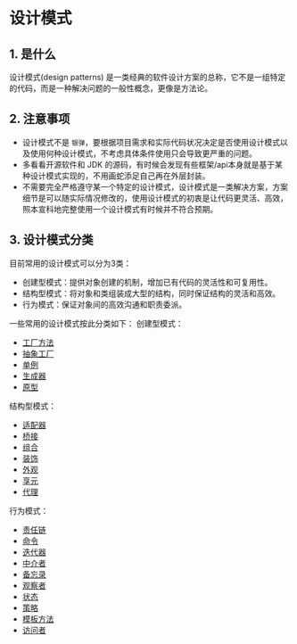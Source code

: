 # 设计模式
## 1. 是什么
设计模式(design patterns) 是一类经典的软件设计方案的总称，它不是一组特定的代码，而是一种解决问题的一般性概念，更像是方法论。

## 2. 注意事项
* 设计模式不是 `银弹`，要根据项目需求和实际代码状况决定是否使用设计模式以及使用何种设计模式，不考虑具体条件使用只会导致更严重的问题。
* 多看看开源软件和 JDK 的源码，有时候会发现有些框架/api本身就是基于某种设计模式实现的，不用画蛇添足自己再在外层封装。
* 不需要完全严格遵守某一个特定的设计模式，设计模式是一类解决方案，方案细节是可以随实际情况修改的，使用设计模式的初衷是让代码更灵活、高效，照本宣科地完整使用一个设计模式有时候并不符合预期。

## 3. 设计模式分类
目前常用的设计模式可以分为3类：
* 创建型模式：提供对象创建的机制，增加已有代码的灵活性和可复用性。
* 结构型模式：将对象和类组装成大型的结构，同时保证结构的灵活和高效。
* 行为模式：保证对象间的高效沟通和职责委派。

一些常用的设计模式按此分类如下：
创建型模式：
* [工厂方法](./工厂方法.md)
* [抽象工厂](./抽象工厂.md)
* [单例](./单例模式.md)
* [生成器](./生成器模式.md)
* [原型](./原型模式.md)

结构型模式：
* [适配器](./适配器模式.md)
* [桥接](./桥接模式.md)
* [组合](./组合模式.md)
* [装饰](./装饰模式.md)
* [外观](./外观模式.md)
* [享元](./享元模式.md)
* [代理](./代理模式.md)

行为模式：
* [责任链](./责任链模式.md)
* [命令](./命令模式.md)
* [迭代器](./迭代器模式.md)
* [中介者](./中介者模式.md)
* [备忘录](./备忘录模式.md)
* [观察者](./观察者模式.md)
* [状态](./状态模式.md)
* [策略](./策略模式.md)
* [模板方法](./模板方法模式.md)
* [访问者](./访问者模式.md)
